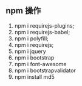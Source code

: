 ## npm 操作

1. npm i requirejs-plugins;
2. npm i requirejs-babel;
3. npm i polyfill;
4. npm i requirejs;
5. npm i jquery
6. npm i bootstrap
7. npm i font-awesome
8. npm i bootstrapvalidator
9. npm install md5
